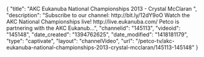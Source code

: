 {
    "title": "AKC Eukanuba National Championships 2013 - Crystal McClaran ",
    "description": "Subscribe to our channel: http:\/\/bit.ly\/12dY9oO Watch the AKC National Championships live! http:\/\/live.eukanuba.com\/ Petco is partnering with the AKC Eukanub...",
    "channelid": "145113",
    "videoid": "145148",
    "date_created": "1394762625",
    "date_modified": "1418181179",
    "type": "captivate",
    "layout": "channelVideo",
    "url": "\/petco-tv\/akc-eukanuba-national-championships-2013-crystal-mcclaran\/145113-145148"
}